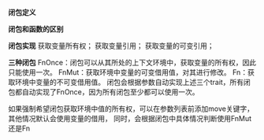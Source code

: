 **闭包定义**


**闭包和函数的区别**


**闭包实现**
获取变量所有权；
获取变量引用；
获取变量的可变引用；

**三种闭包**
FnOnce：闭包可以从其所处的上下文环境中，获取变量的所有权，因此只能使用一次。
FnMut：获取环境中变量的可变借用值，对其进行修改。
Fn：获取环境中变量的不可变借用值。
闭包会根据参数自动实现上述三个trait，所有闭包都自动实现了FnOnce，因为所有闭包至少都可以使用一次。

如果强制希望闭包获取环境中值的所有权，可以在参数列表前添加move关键字，其他情况默认会使用变量的借用，
同时，会根据闭包中具体情况判断使用FnMut还是Fn
